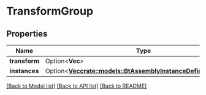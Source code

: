 # TransformGroup

## Properties

Name | Type | Description | Notes
------------ | ------------- | ------------- | -------------
**transform** | Option<**Vec<f64>**> |  | [optional]
**instances** | Option<[**Vec<crate::models::BtAssemblyInstanceDefinitionParams>**](BTAssemblyInstanceDefinitionParams.md)> |  | [optional]

[[Back to Model list]](../README.md#documentation-for-models) [[Back to API list]](../README.md#documentation-for-api-endpoints) [[Back to README]](../README.md)


